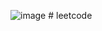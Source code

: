 ![image](https://github.com/YoukGeunHo/leetcode/assets/164742449/37f0bc27-49ea-4c85-a0c9-9f210db12d0f) # leetcode
